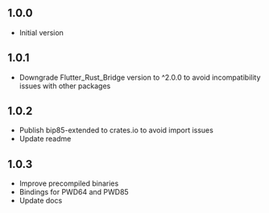## 1.0.0

- Initial version

## 1.0.1

- Downgrade Flutter_Rust_Bridge version to ^2.0.0 to avoid incompatibility issues with other packages

## 1.0.2

- Publish bip85-extended to crates.io to avoid import issues
- Update readme

## 1.0.3

- Improve precompiled binaries
- Bindings for PWD64 and PWD85
- Update docs
